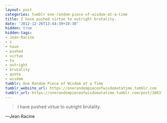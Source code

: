 ```yaml
---
layout: post
categories: tumblr one-random-piece-of-wisdom-at-a-time
title: I have pushed virtue to outright brutality.
date: '2012-12-26T13:44:39+10:30'
hidden: true
hidden-tags:
- Jean-Racine
- i
- have
- pushed
- virtue
- to
- outright
- brutality
- quote
- wisdom
tumblr: One Random Piece of Wisdom at a Time
tumblr_website_url: https://onerandompieceofwisdomatatime.tumblr.com
tumblr_url: https://onerandompieceofwisdomatatime.tumblr.com/post/38837621016/i-have-pushed-virtue-to-outright-brutality
---
```

> I have pushed virtue to outright brutality.

—Jean Racine
